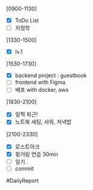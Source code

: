 [0900-1130]
- [x] ToDo List 
- [ ] 지정학

[1330-1500]
- [x] lv.1

[1530-1730]
- [x] backend project : guestbook 
- [ ] frontend with Figma 
- [ ] 배포 with docker, aws

[1830-2100]
- [x] 일찍 퇴근! 
- [x] 노트북 세팅, 샤워, 저녁밥

[2100-2330]
- [x] 로스트아크 
- [x] 핑거링 연습 30min
- [ ] 일기
	.
- [ ] commit

#DailyReport 